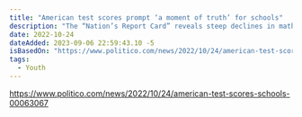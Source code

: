 ```yaml
---
title: "American test scores prompt ‘a moment of truth’ for schools"
description: "The “Nation’s Report Card” reveals steep declines in math and reading scores among U.S. fourth- and eighth-graders."
date: 2022-10-24
dateAdded: 2023-09-06 22:59:43.10 -5
isBasedOn: "https://www.politico.com/news/2022/10/24/american-test-scores-schools-00063067"
tags:
  - Youth
---
```


https://www.politico.com/news/2022/10/24/american-test-scores-schools-00063067
